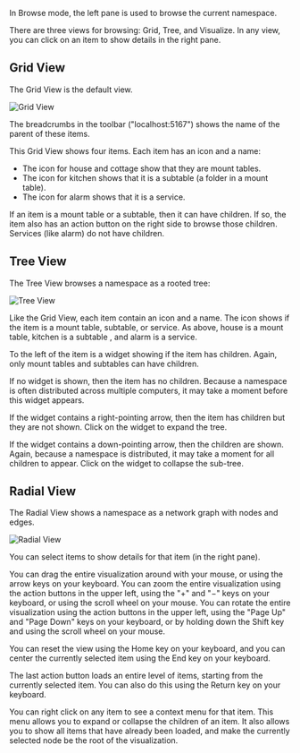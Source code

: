 In Browse mode, the left pane is used to browse the current namespace.

There are three views for browsing: Grid, Tree, and Visualize.
In any view, you can click on an item to show details in the right pane.

Grid View
---------

The Grid View is the default view.

![Grid View](helpimg/grid.png)

The breadcrumbs in the toolbar ("localhost:5167")
shows the name of the parent of these items.

This Grid View shows four items. Each item has an icon and a name:
* The icon for house and cottage show that they are mount tables.
* The icon for kitchen shows that it is a subtable
(a folder in a mount table).
* The icon for alarm shows that it is a service.

If an item is a mount table or a subtable, then it can have children.
If so, the item also has an action button on the right side to
browse those children. Services (like alarm) do not have children.

Tree View
---------

The Tree View browses a namespace as a rooted tree:

![Tree View](helpimg/tree.png)

Like the Grid View, each item contain an icon and a name.
The icon shows if the item is a mount table, subtable, or service.
As above, house is a mount table, kitchen is a subtable ,
and alarm is a service.

To the left of the item is a widget showing if the item has children.
Again, only mount tables and subtables can have children.

If no widget is shown, then the item has no children.
Because a namespace is often distributed across multiple computers,
it may take a moment before this widget appears.

If the widget contains a right-pointing arrow, then the item has children but
they are not shown. Click on the widget to expand the tree.

If the widget contains a down-pointing arrow, then the children are shown.
Again, because a namespace is distributed,
it may take a moment for all children to appear.
Click on the widget to collapse the sub-tree.

Radial View
--------------

The Radial View shows a namespace as a network graph with
nodes and edges.

![Radial View](helpimg/visualize.png)

You can select items to show details for that item (in the right pane).

You can drag the entire visualization around with your mouse,
or using the arrow keys on your keyboard.
You can zoom the entire visualization using the action buttons in
the upper left, using the "+" and "&minus;" keys on
your keyboard, or using the scroll wheel on your mouse.
You can rotate the entire visualization using the action buttons
in the upper left, using the "Page Up" and "Page Down" keys
on your keyboard, or by holding down the Shift key and using
the scroll wheel on your mouse.

You can reset the view using the Home key on your keyboard,
and you can center the currently selected item using the End
key on your keyboard.

The last action button loads an entire level of items, starting
from the currently selected item. You can also do this using
the Return key on your keyboard.

You can right click on any item to see a context menu for that item.
This menu allows you to expand or collapse the children of an item.
It also allows you to show all items that have already been loaded,
and make the currently selected node be the root of the visualization.

